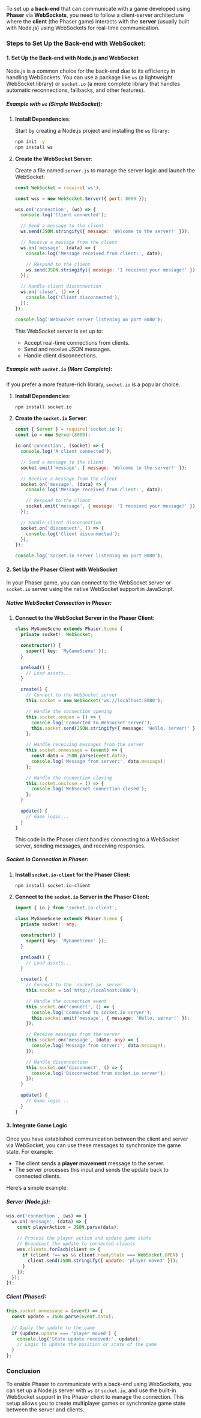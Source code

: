 To set up a **back-end** that can communicate with a game developed using **Phaser** via **WebSockets**, you need to follow a client-server architecture where the **client** (the Phaser game) interacts with the **server** (usually built with Node.js) using WebSockets for real-time communication.

### Steps to Set Up the Back-end with WebSocket:

#### 1. **Set Up the Back-end with Node.js and WebSocket**

Node.js is a common choice for the back-end due to its efficiency in handling WebSockets. You can use a package like `ws` (a lightweight WebSocket library) or `socket.io` (a more complete library that handles automatic reconnections, fallbacks, and other features).

##### **Example with `ws` (Simple WebSocket):**

1. **Install Dependencies**:

   Start by creating a Node.js project and installing the `ws` library:

   ```bash
   npm init -y
   npm install ws
   ```

2. **Create the WebSocket Server**:

   Create a file named `server.js` to manage the server logic and launch the WebSocket:

   ```javascript
   const WebSocket = require('ws');

   const wss = new WebSocket.Server({ port: 8080 });

   wss.on('connection', (ws) => {
     console.log('Client connected');

     // Send a message to the client
     ws.send(JSON.stringify({ message: 'Welcome to the server!' }));

     // Receive a message from the client
     ws.on('message', (data) => {
       console.log('Message received from client:', data);

       // Respond to the client
       ws.send(JSON.stringify({ message: 'I received your message!' }));
     });

     // Handle client disconnection
     ws.on('close', () => {
       console.log('Client disconnected');
     });
   });

   console.log('WebSocket server listening on port 8080');
   ```

   This WebSocket server is set up to:
   - Accept real-time connections from clients.
   - Send and receive JSON messages.
   - Handle client disconnections.

##### **Example with `socket.io` (More Complete):**

If you prefer a more feature-rich library, `socket.io` is a popular choice.

1. **Install Dependencies**:

   ```bash
   npm install socket.io
   ```

2. **Create the `socket.io` Server**:

   ```javascript
   const { Server } = require('socket.io');
   const io = new Server(8080);

   io.on('connection', (socket) => {
     console.log('A client connected');

     // Send a message to the client
     socket.emit('message', { message: 'Welcome to the server!' });

     // Receive a message from the client
     socket.on('message', (data) => {
       console.log('Message received from client:', data);

       // Respond to the client
       socket.emit('message', { message: 'I received your message!' });
     });

     // Handle client disconnection
     socket.on('disconnect', () => {
       console.log('Client disconnected');
     });
   });

   console.log('Socket.io server listening on port 8080');
   ```

#### 2. **Set Up the Phaser Client with WebSocket**

In your Phaser game, you can connect to the WebSocket server or `socket.io` server using the native WebSocket support in JavaScript.

##### **Native WebSocket Connection in Phaser:**

1. **Connect to the WebSocket Server in the Phaser Client:**

   ```typescript
   class MyGameScene extends Phaser.Scene {
     private socket!: WebSocket;

     constructor() {
       super({ key: 'MyGameScene' });
     }

     preload() {
       // Load assets...
     }

     create() {
       // Connect to the WebSocket server
       this.socket = new WebSocket('ws://localhost:8080');

       // Handle the connection opening
       this.socket.onopen = () => {
         console.log('Connected to WebSocket server');
         this.socket.send(JSON.stringify({ message: 'Hello, server!' }));
       };

       // Handle receiving messages from the server
       this.socket.onmessage = (event) => {
         const data = JSON.parse(event.data);
         console.log('Message from server:', data.message);
       };

       // Handle the connection closing
       this.socket.onclose = () => {
         console.log('WebSocket connection closed');
       };
     }

     update() {
       // Game logic...
     }
   }
   ```

   This code in the Phaser client handles connecting to a WebSocket server, sending messages, and receiving responses.

##### **Socket.io Connection in Phaser:**

1. **Install `socket.io-client` for the Phaser Client:**

   ```bash
   npm install socket.io-client
   ```

2. **Connect to the `socket.io` Server in the Phaser Client:**

   ```typescript
   import { io } from 'socket.io-client';

   class MyGameScene extends Phaser.Scene {
     private socket!: any;

     constructor() {
       super({ key: 'MyGameScene' });
     }

     preload() {
       // Load assets...
     }

     create() {
       // Connect to the `socket.io` server
       this.socket = io('http://localhost:8080');

       // Handle the connection event
       this.socket.on('connect', () => {
         console.log('Connected to socket.io server');
         this.socket.emit('message', { message: 'Hello, server!' });
       });

       // Receive messages from the server
       this.socket.on('message', (data: any) => {
         console.log('Message from server:', data.message);
       });

       // Handle disconnection
       this.socket.on('disconnect', () => {
         console.log('Disconnected from socket.io server');
       });
     }

     update() {
       // Game logic...
     }
   }
   ```

#### 3. **Integrate Game Logic**

Once you have established communication between the client and server via WebSocket, you can use these messages to synchronize the game state. For example:
- The client sends a **player movement** message to the server.
- The server processes this input and sends the update back to connected clients.

Here’s a simple example:

##### **Server (Node.js):**
```javascript
wss.on('connection', (ws) => {
  ws.on('message', (data) => {
    const playerAction = JSON.parse(data);
    
    // Process the player action and update game state
    // Broadcast the update to connected clients
    wss.clients.forEach(client => {
      if (client !== ws && client.readyState === WebSocket.OPEN) {
        client.send(JSON.stringify({ update: 'player moved' }));
      }
    });
  });
});
```

##### **Client (Phaser):**
```typescript
this.socket.onmessage = (event) => {
  const update = JSON.parse(event.data);
  
  // Apply the update to the game
  if (update.update === 'player moved') {
    console.log('State update received:', update);
    // Logic to update the position or state of the game
  }
};
```

### Conclusion
To enable Phaser to communicate with a back-end using WebSockets, you can set up a Node.js server with `ws` or `socket.io`, and use the built-in WebSocket support in the Phaser client to manage the connection. This setup allows you to create multiplayer games or synchronize game state between the server and clients.